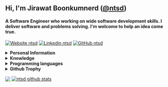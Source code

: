 ## Hi, I'm Jirawat Boonkumnerd ([@ntsd](https://github.com/ntsd))

#### A Software Engineer who working on wide software development skills. I deliver software and problems solving. I'm welcome to help an idea come true.

[![Website ntsd](https://img.shields.io/badge/-Website-black?style=flat-square&logo=Plex&logoColor=white&link=https://ntsd.me&cacheSeconds=864000)](https://ntsd.dev)
[![Linkedin ntsd](https://img.shields.io/badge/-Linkedin-blue?style=flat-square&logo=Linkedin&logoColor=white&link=https://www.linkedin.com/in/ntsd&cacheSeconds=864000)](https://www.linkedin.com/in/ntsd)
[![GitHub ntsd](https://img.shields.io/github/followers/ntsd?label=follow&style=social&cacheSeconds=86400)](https://github.com/ntsd)


<details>
<summary>
  <b>Personal Information</b>
</summary><br>
  
**Name:**  Jirawat Boonkumnerd

**Location:** Bangkok, Thailand.

**Languages:**

- Thai (Native)

- English (Intermediate)

</details>

<details>
<summary>
  <b>Knowledge</b>
</summary>

- Front-end Development (Web, Mobile)

- Back-end Development (API, Database, Security)

- Infrastructure and Cloud Service

- Algorithms and Data Structures

- Image Processing, Machine Learning, Deep Learning

- Software development process

</details>

<details>
<summary>
  <b>Programming languages</b>
</summary>
  
- **Advanced:** Python, JavaScript/Typescript, Java

- **Intermediate:** Bash/Shell, C#, C++

</details>

<details>
<summary>
  <b>Github Trophy</b>
</summary>
  
![trophy](https://github-profile-trophy.vercel.app/?username=ntsd&theme=onedark&column=8)

</details>

<img align="center" src="https://github-readme-stats.vercel.app/api?username=ntsd&show_icons=true&theme=blue-green&hide_title=true&line_height=26" />&nbsp;<a href="https://spotify-github-profile.vercel.app/api/view.svg?uid=21upe2xfqu73mfjaknb3ci4iq&redirect=true"><img align="center" src="https://spotify-github-profile.vercel.app/api/view.svg?uid=21upe2xfqu73mfjaknb3ci4iq&cover_image=false&theme=default" alt="ntsd github stats" /></a>
